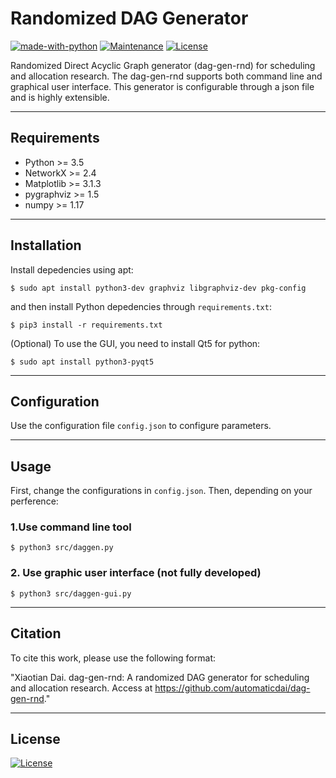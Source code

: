 # Randomized DAG Generator

[![made-with-python](https://img.shields.io/badge/Made%20with-Python-1f425f.svg)](https://www.python.org/)
[![Maintenance](https://img.shields.io/badge/Maintained%3F-yes-green.svg)](https://GitHub.com/Naereen/StrapDown.js/graphs/commit-activity)
[![License](http://img.shields.io/:license-mit-blue.svg)](http://badges.mit-license.org)

Randomized Direct Acyclic Graph generator (dag-gen-rnd) for scheduling and allocation research. The dag-gen-rnd supports both command line and graphical user interface. This generator is configurable through a json file and is highly extensible.


---

## Requirements

- Python >= 3.5
- NetworkX >= 2.4
- Matplotlib >= 3.1.3
- pygraphviz >= 1.5
- numpy >= 1.17

---

## Installation

Install depedencies using apt:

`$ sudo apt install python3-dev graphviz libgraphviz-dev pkg-config`

and then install Python depedencies through `requirements.txt`:

`$ pip3 install -r requirements.txt`

(Optional) To use the GUI, you need to install Qt5 for python:

`$ sudo apt install python3-pyqt5`

---

## Configuration

Use the configuration file `config.json` to configure parameters.

---

## Usage

First, change the configurations in `config.json`. Then, depending on your perference:

### 1.Use command line tool

`$ python3 src/daggen.py`


### 2. Use graphic user interface (not fully developed)

`$ python3 src/daggen-gui.py`

---

## Citation

To cite this work, please use the following format: 

"Xiaotian Dai. dag-gen-rnd: A randomized DAG generator for scheduling and allocation research. Access at https://github.com/automaticdai/dag-gen-rnd."

---

## License

[![License](http://img.shields.io/:license-mit-blue.svg?style=flat-square)](http://badges.mit-license.org)

